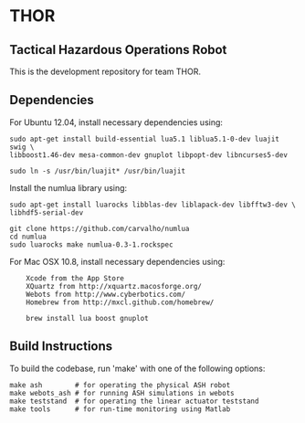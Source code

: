 THOR
====

Tactical Hazardous Operations Robot
-----------------------------------

This is the development repository for team THOR.

Dependencies
------------

For Ubuntu 12.04, install necessary dependencies using:

    sudo apt-get install build-essential lua5.1 liblua5.1-0-dev luajit swig \
    libboost1.46-dev mesa-common-dev gnuplot libpopt-dev libncurses5-dev

    sudo ln -s /usr/bin/luajit* /usr/bin/luajit

Install the numlua library using:
    
    sudo apt-get install luarocks libblas-dev liblapack-dev libfftw3-dev \
    libhdf5-serial-dev

    git clone https://github.com/carvalho/numlua
    cd numlua
    sudo luarocks make numlua-0.3-1.rockspec

For Mac OSX 10.8, install necessary dependencies using:

		Xcode from the App Store
		XQuartz from http://xquartz.macosforge.org/
		Webots from http://www.cyberbotics.com/
		Homebrew from http://mxcl.github.com/homebrew/
		
		brew install lua boost gnuplot
		

Build Instructions
------------------

To build the codebase, run 'make' with one of the following options:

    make ash        # for operating the physical ASH robot
    make webots_ash # for running ASH simulations in webots
    make teststand  # for operating the linear actuator teststand
    make tools      # for run-time monitoring using Matlab
